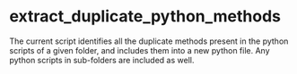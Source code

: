 # extract_duplicate_python_methods
The current script identifies all the duplicate methods 
present in the python scripts of a given folder, and 
includes them into a new python file.
Any python scripts in sub-folders are included as well.
